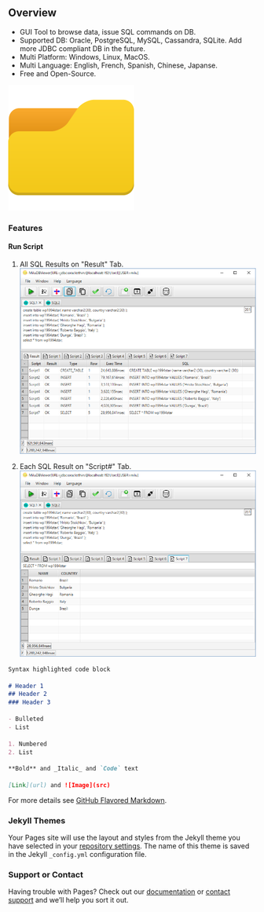 ## Overview

* GUI Tool to browse data, issue SQL commands on DB.
* Supported DB: Oracle, PostgreSQL, MySQL, Cassandra, SQLite. Add more JDBC compliant DB in the future.
* Multi Platform: Windows, Linux, MacOS.
* Multi Language: English, French, Spanish, Chinese, Japanse.
* Free and Open-Source.

![alt tag](java/viewer/resources/images/folder.png)

### Features

#### Run Script

1. All SQL Results on "Result" Tab.
![alt tag](java/viewer/screenshot/s01.result.png)

2. Each SQL Result on "Script#" Tab.
![alt tag](java/viewer/screenshot/s01.script7.png)


```markdown
Syntax highlighted code block

# Header 1
## Header 2
### Header 3

- Bulleted
- List

1. Numbered
2. List

**Bold** and _Italic_ and `Code` text

[Link](url) and ![Image](src)
```

For more details see [GitHub Flavored Markdown](https://guides.github.com/features/mastering-markdown/).

### Jekyll Themes

Your Pages site will use the layout and styles from the Jekyll theme you have selected in your [repository settings](https://github.com/milukiriu2010/MiluDBViewer/settings). The name of this theme is saved in the Jekyll `_config.yml` configuration file.

### Support or Contact

Having trouble with Pages? Check out our [documentation](https://help.github.com/categories/github-pages-basics/) or [contact support](https://github.com/contact) and we’ll help you sort it out.
